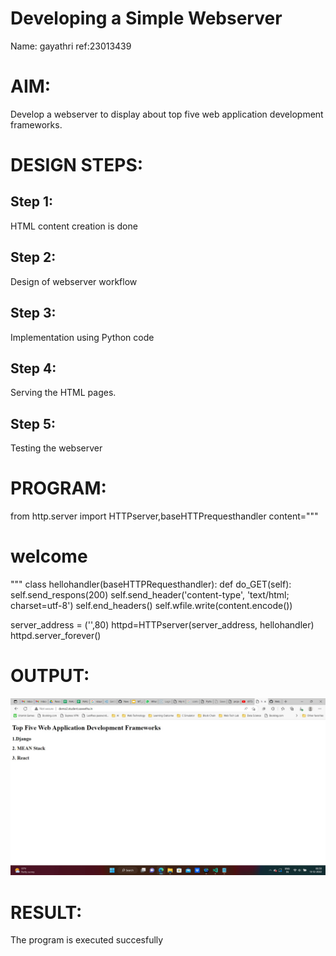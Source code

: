 # Developing a Simple Webserver
Name: gayathri
ref:23013439
# AIM:

Develop a webserver to display about top five web application development frameworks.

# DESIGN STEPS:

## Step 1:

HTML content creation is done

## Step 2:

Design of webserver workflow

## Step 3:

Implementation using Python code

## Step 4:

Serving the HTML pages.

## Step 5:

Testing the webserver
# PROGRAM:
from http.server import HTTPserver,baseHTTPrequesthandler
content="""
<html>
<head>
</head>
<body>
<h1>welcome</h1>
</body>
</html>
"""
class hellohandler(baseHTTPRequesthandler):
        def do_GET(self):
             self.send_respons(200)
             self.send_header('content-type', 'text/html; charset=utf-8')
             self.end_headers()
             self.wfile.write(content.encode())


server_address = ('',80)
httpd=HTTPserver(server_address, hellohandler)
httpd.server_forever()
# OUTPUT:
![Alt text](webserver1.png)
# RESULT:

The program is executed succesfully
